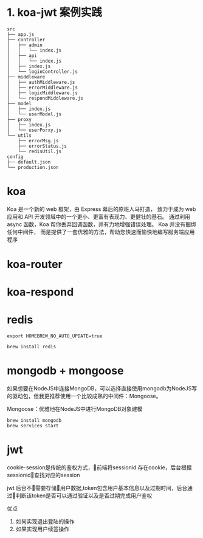 # 1. koa-jwt  案例实践

```
src
├── app.js
├── controller
│   ├── admin
│   │   └── index.js
│   ├── api
│   │   └── index.js
│   ├── index.js
│   └── loginController.js
├── middleware
│   ├── authMiddleware.js
│   ├── errorMiddleware.js
│   ├── logicMiddleware.js
│   └── respondMiddleware.js
├── model
│   ├── index.js
│   └── userModel.js
├── proxy
│   ├── index.js
│   └── userPorxy.js
└── utils
    ├── errorMsg.js
    ├── errorStatus.js
    └── redisUtil.js
config
├── default.json
└── production.json
```
# koa
Koa 是一个新的 web 框架，由 Express 幕后的原班人马打造， 致力于成为 web 应用和 API 开发领域中的一个更小、更富有表现力、更健壮的基石。 通过利用 async 函数，Koa 帮你丢弃回调函数，并有力地增强错误处理。 Koa 并没有捆绑任何中间件， 而是提供了一套优雅的方法，帮助您快速而愉快地编写服务端应用程序

# koa-router
# koa-respond

# redis
```
export HOMEBREW_NO_AUTO_UPDATE=true

brew install redis

```

# mongodb + mongoose
如果想要在NodeJS中连接MongoDB，可以选择直接使用mongodb为NodeJS写的驱动包，但我更推荐使用一个比较成熟的中间件：Mongoose。

Mongoose：优雅地在NodeJS中进行MongoDB对象建模
```
brew install mongodb
brew services start
```

# jwt
cookie-session是传统的鉴权方式，前端将sessionid 存在cookie，后台根据sessionid查找对应的session

jwt 后台不需要存储用户数据,token包含用户基本信息以及过期时间，后台通过判断该token是否可以通过验证以及是否过期完成用户鉴权

优点


1. 如何实现退出登陆的操作
2. 如果实现用户续签操作